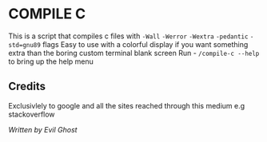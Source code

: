 # COMPILE C
This is a script that compiles c files with `-Wall` `-Werror` `-Wextra` `-pedantic` `-std=gnu89` flags
Easy to use with a colorful display if you want something extra than the boring custom terminal blank screen
Run - `/compile-c --help` to bring up the help menu

## Credits
Exclusivlely to google and all the sites reached through this medium e.g stackoverflow


_Written by Evil Ghost_
